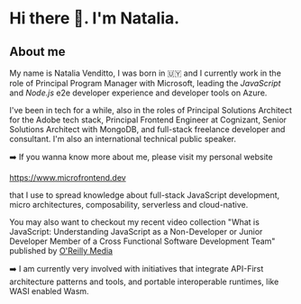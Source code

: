 # Hi there 👋. I'm Natalia.



## About me

My name is Natalia Venditto, I was born in 🇺🇾 and I currently work in the role of Principal Program Manager with Microsoft, leading the *JavaScript* and *Node.js* e2e developer experience and developer tools on Azure.

I've been in tech for a while, also in the roles of Principal Solutions Architect for the Adobe tech stack, Principal Frontend Engineer at Cognizant, Senior Solutions Architect with MongoDB, and full-stack freelance developer and consultant. I'm also an international technical public speaker.

➡️ If you wanna know more about me, please visit my personal website

https://www.microfrontend.dev

that I use to spread knowledge about full-stack JavaScript development, micro architectures, composability, serverless and cloud-native.

You may also want to checkout my recent video collection "What is JavaScript: Understanding JavaScript as a Non-Developer or Junior Developer Member of a Cross Functional Software Development Team" published by [O'Reilly Media](https://www.oreilly.com/)

➡️ I am currently very involved with initiatives that integrate API-First architecture patterns and tools, and portable interoperable runtimes, like WASI enabled Wasm.

